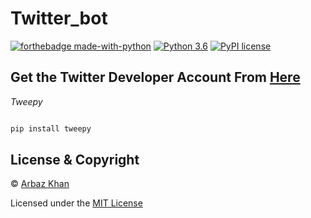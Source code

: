 # Twitter_bot

[![forthebadge made-with-python](http://ForTheBadge.com/images/badges/made-with-python.svg)](https://www.python.org/)                  [![Python 3.6](https://img.shields.io/badge/python-3.6-blue.svg)](https://www.python.org/downloads/release/python-360/)          [![PyPI license](https://img.shields.io/pypi/l/ansicolortags.svg)](https://pypi.python.org/pypi/ansicolortags/)


## Get the Twitter Developer Account From [Here](https://developer.twitter.com/)

*Tweepy*
```python

pip install tweepy
```

## License & Copyright
© [Arbaz Khan](https://arbazkhan4712.github.io/Contact.html)

Licensed under the [MIT License](License)


